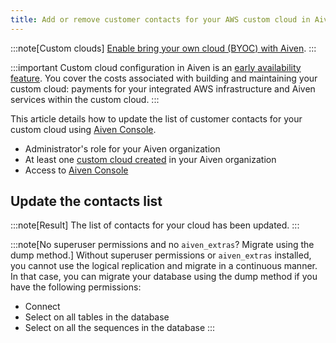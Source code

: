 ```yaml
---
title: Add or remove customer contacts for your AWS custom cloud in Aiven
---
```


:::note[Custom clouds]
[Enable bring your own cloud (BYOC) with Aiven](/docs/platform/howto/byoc/enable-byoc).
:::

:::important
Custom cloud configuration in Aiven is an
[early availability feature](/docs/platform/concepts/beta_services). You cover the costs associated with building and
maintaining your custom cloud: payments for your integrated AWS
infrastructure and Aiven services within the custom cloud.
:::

This article details how to update the list of customer contacts for
your custom cloud using [Aiven Console](https://console.aiven.io/).

-   Administrator\'s role for your Aiven organization
-   At least one
    [custom cloud created](/docs/platform/howto/byoc/create-custom-cloud) in your Aiven organization
-   Access to [Aiven Console](https://console.aiven.io/)

## Update the contacts list

:::note[Result]
The list of contacts for your cloud has been updated.
:::

:::note[No superuser permissions and no `aiven_extras`? Migrate using the dump method.]
Without superuser permissions or `aiven_extras` installed, you cannot
use the logical replication and migrate in a continuous manner. In that
case, you can migrate your database using the dump method if you have
the following permissions:

-   Connect
-   Select on all tables in the database
-   Select on all the sequences in the database
:::